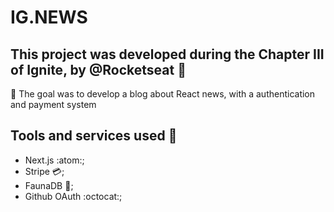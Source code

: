 # IG.NEWS

## This project was developed during the Chapter III of Ignite, by @Rocketseat :rocket:

:dart: The goal was to develop a blog about React news, with a authentication and payment system
  
## Tools and services used :toolbox:
  - Next.js :atom:;
  - Stripe :credit_card:;
  - FaunaDB :floppy_disk:;
  - Github OAuth :octocat:;
  
